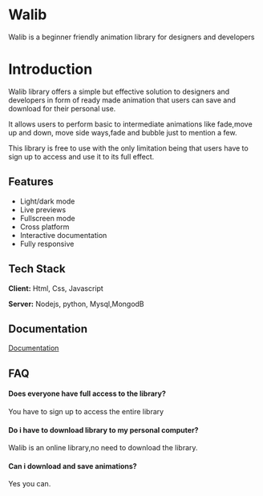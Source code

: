 
# Walib

Walib is a beginner friendly animation library for designers and developers


# Introduction
Walib library offers  a simple but effective solution to designers and developers in  form of ready made animation that users can save and download for their personal use. 

It allows users to perform basic to intermediate animations like fade,move up and down, move side ways,fade and bubble just to mention a few.

This library is free to use with the only limitation being that users have to sign up to access and use it to its full effect.

## Features

- Light/dark mode 
- Live previews
- Fullscreen mode
- Cross platform
- Interactive documentation
- Fully responsive


## Tech Stack

**Client:** Html, Css, Javascript

**Server:** Nodejs, python, Mysql,MongodB


## Documentation

[Documentation](https://docs.google.com/document/d/1Dyl41G44vX4O2ecpSVwLhUvt8cwHLD993Z5Es3c5Hg0/edit?usp=sharing)


## FAQ

#### Does everyone have full access to the library?

You have to sign up to access the entire library

#### Do i have to download library to my personal computer?

Walib is an online library,no need to download the library.

#### Can i download and save animations?
Yes you can.

